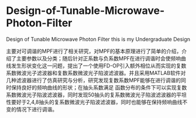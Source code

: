 # Design-of-Tunable-Microwave-Photon-Filter
Design of Tunable Microwave Photon Filter this is my Undergraduate Design

主要对可调谐的MPF进行了相关研究，对MPF的基本原理进行了简单的介绍，介绍了主要参数以及分类；随后针对正系数与负系数MPF在进行调谐时会使频响曲线发生形状变化这一问题，提出了一个使用FD-OP引入额外相位从而实现的复数系数微波光子滤波器和复数系数微波光子陷波滤波器。并且采用MATLAB软件对几种滤波器进行了仿真研究与分析，研究发现复数系数MPF能够在进行调谐的同时保持良好的频响曲线的形状；在抽头系数满足 函数分布的条件下可以实现复数系数微波光子陷波滤波器，同时发现50抽头的复系数微波光子陷波滤波器的平坦性要好于2,4,8抽头的复系数微波光子陷波滤波器，同时也能够在保持频响曲线不变的情况下进行调谐。
